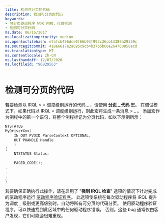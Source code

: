 ```yaml
---
title: 检测可分页的代码
description: 检测可分页的代码
keywords:
- 可分页驱动程序 WDK 内核，代码检测
- 检测可分页代码
ms.date: 06/16/2017
ms.localizationpriority: medium
ms.openlocfilehash: e7afcb496dce0f66b93f993c36cb13389a29359c
ms.sourcegitcommit: 418e6617e2a695c9cb4b37b5b60e264760858acd
ms.translationtype: MT
ms.contentlocale: zh-CN
ms.lasthandoff: 12/07/2020
ms.locfileid: "96829563"
---
```

# <a name="detecting-code-that-can-be-pageable"></a>检测可分页的代码





若要检测以 IRQL &gt; = 调度级别运行的代码 \_ ，请使用 [**分页 \_ 代码**](./mm-bad-pointer.md) 宏。 在调试模式下，如果代码以 IRQL = 调度级别运行，则此宏将生成一条消息 &gt; \_ 。 添加宏作为例程中的第一个语句，将整个例程标记为分页代码，如以下示例所示：

```cpp
NTSTATUS 
MyDriverXxx( 
    IN OUT PVOID ParseContext OPTIONAL, 
    OUT PHANDLE Handle 
    ) 
{ 
    NTSTATUS Status; 
 
    PAGED_CODE(); 
. 
. 
. 
} 
```

若要确保正确执行此操作，请在启用了 "**强制 IRQL 检查**" 选项的情况下针对完成的驱动程序运行 [驱动程序验证程序](../devtest/driver-verifier.md)。 此选项使系统在每次驱动程序将 IRQL 提升为调度 \_ 级别或更高级别时，自动将所有可分页的代码分页。 使用驱动程序验证程序，可以快速找到此区域中的任何驱动程序错误。 否则，这些 bug 通常仅由客户发现，它们可能会很难重现。

 

